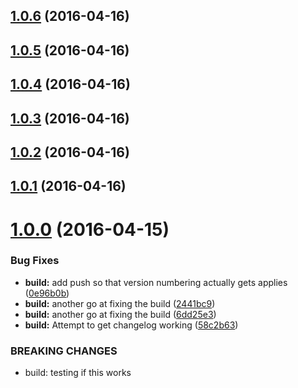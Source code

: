 <a name="1.0.6"></a>
## [1.0.6](https://github.com/symposion/roll20-shaped-scripts/compare/1.0.5...v1.0.6) (2016-04-16)




<a name="1.0.5"></a>
## [1.0.5](https://github.com/symposion/roll20-shaped-scripts/compare/1.0.4...v1.0.5) (2016-04-16)




<a name="1.0.4"></a>
## [1.0.4](https://github.com/symposion/roll20-shaped-scripts/compare/1.0.3...v1.0.4) (2016-04-16)




<a name="1.0.3"></a>
## [1.0.3](https://github.com/symposion/roll20-shaped-scripts/compare/1.0.2...v1.0.3) (2016-04-16)




<a name="1.0.2"></a>
## [1.0.2](https://github.com/symposion/roll20-shaped-scripts/compare/1.0.1...v1.0.2) (2016-04-16)




<a name="1.0.1"></a>
## [1.0.1](https://github.com/symposion/roll20-shaped-scripts/compare/v1.0.8...v1.0.1) (2016-04-16)




<a name="1.0.0"></a>
# [1.0.0](/https://github.com/symposion/roll20-api-scripts//compare/v0.1.0...v1.0.0) (2016-04-15)


### Bug Fixes

* **build:** add push so that version numbering actually gets applies ([0e96b0b](https://github.com/symposion/roll20-api-scripts//commits/0e96b0b))
* **build:** another go at fixing the build ([2441bc9](https://github.com/symposion/roll20-api-scripts//commits/2441bc9))
* **build:** another go at fixing the build ([6dd25e3](https://github.com/symposion/roll20-api-scripts//commits/6dd25e3))
* **build:** Attempt to get changelog working ([58c2b63](https://github.com/symposion/roll20-api-scripts//commits/58c2b63))


### BREAKING CHANGES

* build: testing if this works



